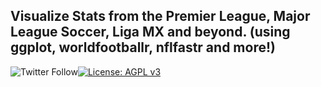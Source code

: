 ## Visualize Stats from the Premier League, Major League Soccer, Liga MX and beyond. (using ggplot, worldfootballr, nflfastr and more!)

![Twitter Follow](https://img.shields.io/twitter/follow/AndresAnalytics?style=social)[![License: AGPL v3](https://img.shields.io/badge/license-AGP%20v3-blueviolet)](https://www.gnu.org/licenses/agpl-3.0)
